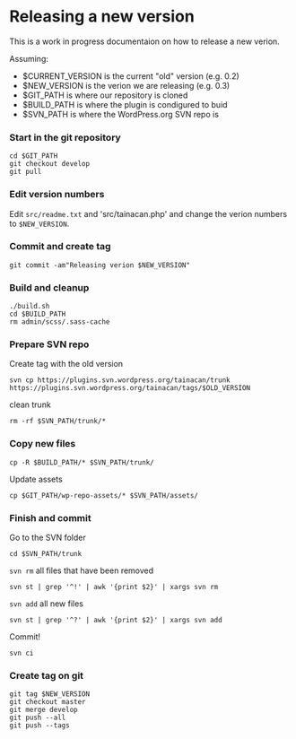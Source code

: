 # Releasing a new version

This is a work in progress documentaion on how to release a new verion.

Assuming:

* $CURRENT_VERSION is the current "old" version (e.g. 0.2)
* $NEW_VERSION is the verion we are releasing (e.g. 0.3)
* $GIT_PATH is where our repository is cloned
* $BUILD_PATH is where the plugin is condigured to buid 
* $SVN_PATH is where the WordPress.org SVN repo is


### Start in the git repository

```
cd $GIT_PATH
git checkout develop
git pull
```

### Edit version numbers

Edit `src/readme.txt` and 'src/tainacan.php' and change the verion numbers to `$NEW_VERSION`.

### Commit and create tag

```
git commit -am"Releasing verion $NEW_VERSION"
```

### Build and cleanup 

```
./build.sh
cd $BUILD_PATH
rm admin/scss/.sass-cache
```

### Prepare SVN repo

Create tag with the old version

```
svn cp https://plugins.svn.wordpress.org/tainacan/trunk https://plugins.svn.wordpress.org/tainacan/tags/$OLD_VERSION
```

clean trunk

```
rm -rf $SVN_PATH/trunk/*
```

### Copy new files

```
cp -R $BUILD_PATH/* $SVN_PATH/trunk/
```

Update assets

```
cp $GIT_PATH/wp-repo-assets/* $SVN_PATH/assets/
```


### Finish and commit

Go to the SVN folder

```
cd $SVN_PATH/trunk
```

`svn rm` all files that have been removed

```
svn st | grep '^!' | awk '{print $2}' | xargs svn rm
```

`svn add` all new files

```
svn st | grep '^?' | awk '{print $2}' | xargs svn add
```

Commit!

```
svn ci
```

### Create tag on git

```
git tag $NEW_VERSION
git checkout master
git merge develop
git push --all
git push --tags
```




